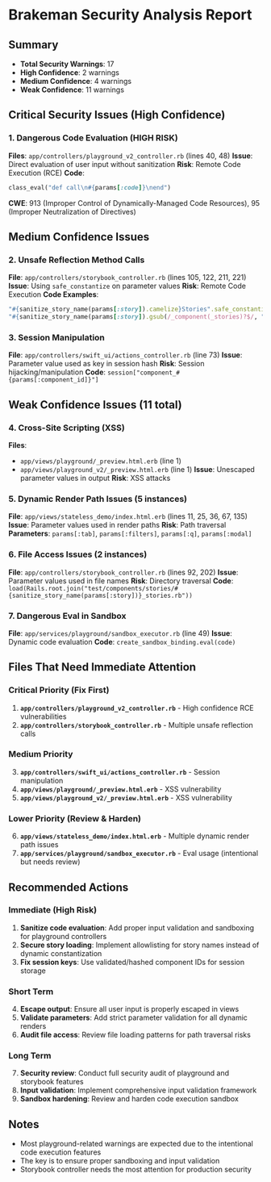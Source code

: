 # Brakeman Security Analysis Report

## Summary
- **Total Security Warnings**: 17
- **High Confidence**: 2 warnings
- **Medium Confidence**: 4 warnings
- **Weak Confidence**: 11 warnings

## Critical Security Issues (High Confidence)

### 1. Dangerous Code Evaluation (HIGH RISK)
**Files**: `app/controllers/playground_v2_controller.rb` (lines 40, 48)
**Issue**: Direct evaluation of user input without sanitization
**Risk**: Remote Code Execution (RCE)
**Code**: 
```ruby
class_eval("def call\n#{params[:code]}\nend")
```
**CWE**: 913 (Improper Control of Dynamically-Managed Code Resources), 95 (Improper Neutralization of Directives)

## Medium Confidence Issues

### 2. Unsafe Reflection Method Calls
**File**: `app/controllers/storybook_controller.rb` (lines 105, 122, 211, 221)
**Issue**: Using `safe_constantize` on parameter values
**Risk**: Remote Code Execution
**Code Examples**:
```ruby
"#{sanitize_story_name(params[:story]).camelize}Stories".safe_constantize
"#{sanitize_story_name(params[:story]).gsub(/_component(_stories)?$/, "")}_component".camelize.safe_constantize
```

### 3. Session Manipulation
**File**: `app/controllers/swift_ui/actions_controller.rb` (line 73)
**Issue**: Parameter value used as key in session hash
**Risk**: Session hijacking/manipulation
**Code**: `session["component_#{params[:component_id]}"]`

## Weak Confidence Issues (11 total)

### 4. Cross-Site Scripting (XSS)
**Files**: 
- `app/views/playground/_preview.html.erb` (line 1)
- `app/views/playground_v2/_preview.html.erb` (line 1)
**Issue**: Unescaped parameter values in output
**Risk**: XSS attacks

### 5. Dynamic Render Path Issues (5 instances)
**File**: `app/views/stateless_demo/index.html.erb` (lines 11, 25, 36, 67, 135)
**Issue**: Parameter values used in render paths
**Risk**: Path traversal
**Parameters**: `params[:tab]`, `params[:filters]`, `params[:q]`, `params[:modal]`

### 6. File Access Issues (2 instances)
**File**: `app/controllers/storybook_controller.rb` (lines 92, 202)
**Issue**: Parameter values used in file names
**Risk**: Directory traversal
**Code**: `load(Rails.root.join("test/components/stories/#{sanitize_story_name(params[:story])}_stories.rb"))`

### 7. Dangerous Eval in Sandbox
**File**: `app/services/playground/sandbox_executor.rb` (line 49)
**Issue**: Dynamic code evaluation
**Code**: `create_sandbox_binding.eval(code)`

## Files That Need Immediate Attention

### Critical Priority (Fix First)
1. **`app/controllers/playground_v2_controller.rb`** - High confidence RCE vulnerabilities
2. **`app/controllers/storybook_controller.rb`** - Multiple unsafe reflection calls

### Medium Priority
3. **`app/controllers/swift_ui/actions_controller.rb`** - Session manipulation
4. **`app/views/playground/_preview.html.erb`** - XSS vulnerability
5. **`app/views/playground_v2/_preview.html.erb`** - XSS vulnerability

### Lower Priority (Review & Harden)
6. **`app/views/stateless_demo/index.html.erb`** - Multiple dynamic render path issues
7. **`app/services/playground/sandbox_executor.rb`** - Eval usage (intentional but needs review)

## Recommended Actions

### Immediate (High Risk)
1. **Sanitize code evaluation**: Add proper input validation and sandboxing for playground controllers
2. **Secure story loading**: Implement allowlisting for story names instead of dynamic constantization
3. **Fix session keys**: Use validated/hashed component IDs for session storage

### Short Term
4. **Escape output**: Ensure all user input is properly escaped in views
5. **Validate parameters**: Add strict parameter validation for all dynamic renders
6. **Audit file access**: Review file loading patterns for path traversal risks

### Long Term
7. **Security review**: Conduct full security audit of playground and storybook features
8. **Input validation**: Implement comprehensive input validation framework
9. **Sandbox hardening**: Review and harden code execution sandbox

## Notes
- Most playground-related warnings are expected due to the intentional code execution features
- The key is to ensure proper sandboxing and input validation
- Storybook controller needs the most attention for production security